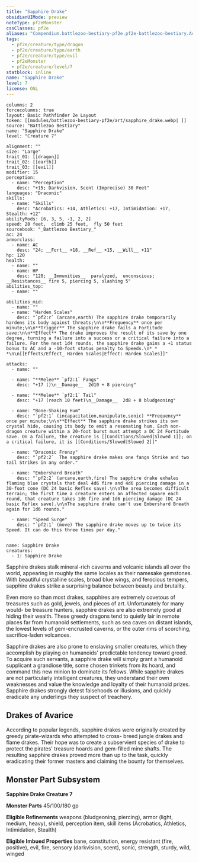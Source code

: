 ```yaml
---
title: "Sapphire Drake"
obsidianUIMode: preview
noteType: pf2eMonster
cssClasses: pf2e
aliases: "Compendium.battlezoo-bestiary-pf2e.pf2e-battlezoo-bestiary.Actor.aKjz9SfKBnW3zQL7" 
tags:
  - pf2e/creature/type/dragon
  - pf2e/creature/type/earth
  - pf2e/creature/type/evil
  - pf2eMonster
  - pf2e/creature/level/7
statblock: inline
name: "Sapphire Drake"
level: 7
license: OGL
---
```


```statblock
columns: 2
forcecolumns: true
layout: Basic Pathfinder 2e Layout
token: [[modules/battlezoo-bestiary-pf2e/art/sapphire_drake.webp| ]]
source: "Battlezoo Bestiary"
name: "Sapphire Drake"
level: "Creature 7"

alignment: ""
size: "Large"
trait_01: [[dragon]]
trait_02: [[earth]]
trait_03: [[evil]]
modifier: 15
perception:
  - name: "Perception"
    desc: "+15; Darkvision, Scent (Imprecise) 30 Feet"
languages: "Draconic"
skills:
  - name: "Skills"
    desc: "Acrobatics: +14, Athletics: +17, Intimidation: +17, Stealth: +12"
abilityMods: [6, 3, 5, -1, 2, 2]
speed: 20 feet,  climb 25 feet,  fly 50 feet
sourcebook: "_Battlezoo Bestiary_"
ac: 24
armorclass:
  - name: AC
    desc: "24; __Fort__ +18, __Ref__ +15, __Will__ +11"
hp: 120
health:
  - name: ""
  - name: HP
    desc: "120; __Immunities__  paralyzed,  unconscious; __Resistances__ fire 5, piercing 5, slashing 5"
abilities_top:
  - name: ""

abilities_mid:
  - name: ""
  - name: "Harden Scales"
    desc: "`pf2:r` (arcane,earth) The sapphire drake temporarily hardens its body against threats;\n\n**Frequency** once per minute;\n\n**Trigger** The sapphire drake fails a Fortitude save;\n\n**Effect** The drake improves the result of its save by one degree, turning a failure into a success or a critical failure into a failure. For the next 1d4 rounds, the sapphire drake gains a +1 status bonus to AC and a -10-foot status penalty to Speeds.\n* * *\n\n[[Effects/Effect_ Harden Scales|Effect: Harden Scales]]"

attacks:
  - name: ""

  - name: "**Melee** `pf2:1` Fangs"
    desc: "+17 ()\n__Damage__  2d10 + 8 piercing"

  - name: "**Melee** `pf2:1` Tail"
    desc: "+17 (reach 10 feet)\n__Damage__  2d8 + 8 bludgeoning"

  - name: "Bone-Shaking Hum"
    desc: "`pf2:1` (incapacitation,manipulate,sonic) **Frequency** once per minute;\n\n**Effect** The sapphire drake strikes its own crystal hide, causing its body to emit a resonating hum. Each non-dragon creature within a 20-foot burst must attempt a DC 24 Fortitude save. On a failure, the creature is [[Conditions/Slowed|Slowed 1]]; on a critical failure, it is [[Conditions/Slowed|Slowed 2]]"

  - name: "Draconic Frenzy"
    desc: "`pf2:2`  The sapphire drake makes one fangs Strike and two tail Strikes in any order."

  - name: "Embershard Breath"
    desc: "`pf2:2` (arcane,earth,fire) The sapphire drake exhales flaming blue crystals that deal 4d6 fire and 4d6 piercing damage in a 30-foot cone (DC 24 basic Reflex save).\n\nThe area becomes difficult terrain; the first time a creature enters an affected square each round, that creature takes 1d6 fire and 1d6 piercing damage (DC 24 basic Reflex save).\n\nThe sapphire drake can't use Embershard Breath again for 1d6 rounds."

  - name: "Speed Surge"
    desc: "`pf2:1` (move) The sapphire drake moves up to twice its Speed. It can do this three times per day."
 
```

```encounter-table
name: Sapphire Drake
creatures:
  - 1: Sapphire Drake
```



Sapphire drakes stalk mineral-rich caverns and volcanic islands all over the world, appearing in roughly the same locales as their namesake gemstones. With beautiful crystalline scales, broad blue wings, and ferocious tempers, sapphire drakes strike a surprising balance between beauty and brutality.

Even more so than most drakes, sapphires are extremely covetous of treasures such as gold, jewels, and pieces of art. Unfortunately for many would- be treasure hunters, sapphire drakes are also extremely good at hiding their wealth. These greedy dragons tend to quietly lair in remote places far from humanoid settlements, such as sea caves on distant islands, the lowest levels of gem-encrusted caverns, or the outer rims of scorching, sacrifice-laden volcanoes.

Sapphire drakes are also prone to enslaving smaller creatures, which they accomplish by playing on humanoids' predictable tendency toward greed. To acquire such servants, a sapphire drake will simply grant a humanoid supplicant a grandiose title, some chosen trinkets from its hoard, and command this new minion to dominate its fellows. While sapphire drakes are not particularly intelligent creatures, they understand their own weaknesses and value the knowledge and loyalty of their humanoid prizes. Sapphire drakes strongly detest falsehoods or illusions, and quickly eradicate any underlings they suspect of treachery.

## Drakes of Avarice

According to popular legends, sapphire drakes were originally created by greedy pirate-wizards who attempted to cross- breed jungle drakes and flame drakes. Their hope was to create a subservient species of drake to protect the pirates' treasure hoards and gem-filled mine shafts. The resulting sapphire drakes proved more than up to the task, quickly eradicating their former masters and claiming the bounty for themselves.

## Monster Part Subsystem

**Sapphire Drake Creature 7**

**Monster Parts** 45/100/180 gp

**Eligible Refinements** weapons (bludgeoning, piercing), armor (light, medium, heavy), shield, perception item, skill items (Acrobatics, Athletics, Intimidation, Stealth)

**Eligible Imbued Properties** bane, constitution, energy resistant (fire, positive), evil, fire, sensory (darkvision, scent), sonic, strength, sturdy, wild, winged
